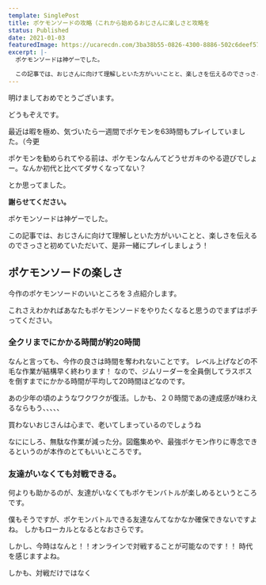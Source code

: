 ```yaml
---
template: SinglePost
title: ポケモンソードの攻略（これから始めるおじさんに楽しさと攻略を
status: Published
date: 2021-01-03
featuredImage: https://ucarecdn.com/3ba38b55-0826-4300-8886-502c6deef57f/
excerpt: |-
  ポケモンソードは神ゲーでした。

  この記事では、おじさんに向けて理解しといた方がいいことと、楽しさを伝えるのでさっさと初めていただいて、是非一緒にプレイしましょう！
---
```

明けましておめでとうございます。

どうもぞえです。

最近は暇を極め、気づいたら一週間でポケモンを63時間もプレイしていました。（今更

ポケモンを勧められてやる前は、ポケモンなんんてどうせガキのやる遊びでしょー。なんか初代と比べてダサくなってない？

とか思ってました。

**謝らせてください。**

ポケモンソードは神ゲーでした。

この記事では、おじさんに向けて理解しといた方がいいことと、楽しさを伝えるのでさっさと初めていただいて、是非一緒にプレイしましょう！

## ポケモンソードの楽しさ
今作のポケモンソードのいいところを３点紹介します。

これさえわかればあなたもポケモンソードをやりたくなると思うのでまずはポチってください。

### 全クリまでにかかる時間が約20時間
なんと言っても、今作の良さは時間を奪われないことです。
レベル上げなどの不毛な作業が結構早く終わります！
なので、ジムリーダーを全員倒してラスボスを倒すまでにかかる時間が平均して20時間ほどなのです。

あの少年の頃のようなワクワクが復活。しかも、２０時間であの達成感が味わえるならもう、、、、、

買わないおじさんは心まで、老いてしまっているのでしょうね

なににしろ、無駄な作業が減った分。図鑑集めや、最強ポケモン作りに専念できるというのが本作のとてもいいところです。

### 友達がいなくても対戦できる。
何よりも助かるのが、友達がいなくてもポケモンバトルが楽しめるというところです。

僕もそうですが、ポケモンバトルできる友達なんてなかなか確保できないですよね。
しかもローカルとなるとなおさらです。

しかし、今時はなんと！！オンラインで対戦することが可能なのです！！
時代を感じますよね。

しかも、対戦だけではなく



